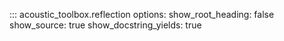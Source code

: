 ::: acoustic_toolbox.reflection
    options:
        show_root_heading: false
        show_source: true
        show_docstring_yields: true

